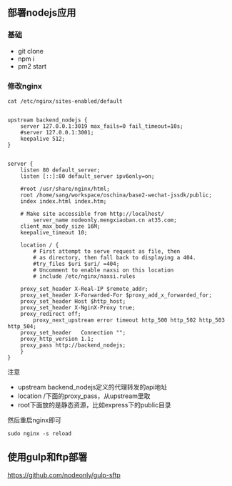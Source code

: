 ## 部署nodejs应用

### 基础

- git clone
- npm i
- pm2 start


### 修改nginx

```
cat /etc/nginx/sites-enabled/default


upstream backend_nodejs {
    server 127.0.0.1:3019 max_fails=0 fail_timeout=10s;
    #server 127.0.0.1:3001;
    keepalive 512;
}


server {
	listen 80 default_server;
	listen [::]:80 default_server ipv6only=on;

	#root /usr/share/nginx/html;
	root /home/sang/workspace/oschina/base2-wechat-jssdk/public;
	index index.html index.htm;

	# Make site accessible from http://localhost/
        server_name nodeonly.mengxiaoban.cn at35.com;
	client_max_body_size 16M;
  	keepalive_timeout 10;

	location / {
		# First attempt to serve request as file, then
		# as directory, then fall back to displaying a 404.
		#try_files $uri $uri/ =404;
		# Uncomment to enable naxsi on this location
		# include /etc/nginx/naxsi.rules

    proxy_set_header X-Real-IP $remote_addr;
    proxy_set_header X-Forwarded-For $proxy_add_x_forwarded_for;
    proxy_set_header Host $http_host;
    proxy_set_header X-NginX-Proxy true;
    proxy_redirect off;
		proxy_next_upstream error timeout http_500 http_502 http_503 http_504;
    proxy_set_header   Connection "";
    proxy_http_version 1.1;
    proxy_pass http://backend_nodejs;
	}
}
```

注意

- upstream backend_nodejs定义的代理转发的api地址
- location /下面的proxy_pass，从upstream里取
- root下面放的是静态资源，比如express下的public目录


然后重启nginx即可

```
sudo nginx -s reload
```

## 使用gulp和ftp部署

https://github.com/nodeonly/gulp-sftp
